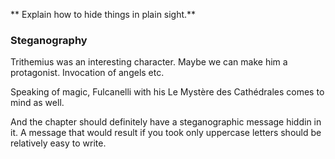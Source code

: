 ** Explain how to hide things in plain sight.**

### Steganography

Trithemius was an interesting character. Maybe we can make him a protagonist. Invocation of angels etc.

Speaking of magic, Fulcanelli with his Le Mystère des Cathédrales comes to mind as well.

And the chapter should definitely have a steganographic message hiddin in it. A message that would result if you took only uppercase letters should be relatively easy to write.
